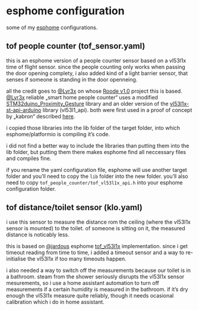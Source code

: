 # esphome configuration
some of my [esphome](https://esphome.io) configurations.

## tof people counter (tof_sensor.yaml)
this is an esphome version of a people counter sensor based on a vl53l1x time of flight sensor. since the people counting only works when passing the door opening complety, i also added kind of a light barrier sensor, that senses if someone is standing in the door openneing.

all the credit goes to [@Lyr3x](https://github.com/Lyr3x) on whose [Roode v1.0](https://github.com/Lyr3x/Roode/tree/v1.0) project this is based.
[@Lyr3x](https://github.com/Lyr3x) reliable „smart home people counter“ uses a modified [STM32duino_Proximity_Gesture](https://github.com/stm32duino/Proximity_Gesture) library and an older version of the [vl53l1x-st-api-arduino](https://github.com/pololu/vl53l1x-st-api-arduino) library (vl53l1_api). both were first used in a proof of concept by „kabron“ described [here](https://community.st.com/s/question/0D50X0000A7VWoMSQW/is-vl53l1x-people-counting-source-code-available). 

i copied those libraries into the lib folder of the target folder, into which esphome/platformio is compiling it’s code.

i did not find a better way to include the libraries than putting them into the lib folder, but putting them there makes esphome find all neccessary files and compiles fine.

if you rename the yaml configuration file, esphome will use another target folder and you’ll need to copy the ```lib``` folder into the new folder. you’ll also need to copy ```tof_people_counter/tof_vl53l1x_api.h``` into your esphome configuration folder.

## tof distance/toilet sensor (klo.yaml)
i use this sensor to measure the distance rom the ceiling (where the vl53l1x sensor is mounted) to the toilet. of someone is sitting on it, the measured distance is noticably less.

this is based on [@jardous](https://github.com/jardous) esphome [tof_vl53l1x](https://github.com/jardous/tof_vl53l1x) implementation. since i get timeout reading from time to time, i added a timeout sensor and a way to re-initialise the vl53l1x if too many timeouts happen.

i also needed a way to switch off the measurements because our toilet is in a bathroom. steam from the shower seriously disrupts the  vl53l1x sensor mesurements, so i use a home assistant automation to turn off measurements if a certain humidity is measured in the bathroom. if it’s dry enough the vl53l1x measure quite reliably, though it needs ocasional calibration which i do in home assistant.